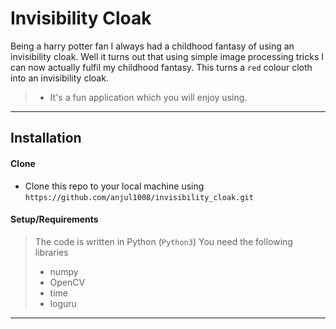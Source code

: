 # Invisibility Cloak


Being a harry potter fan I always had a childhood fantasy of using an invisibility cloak. Well it turns out that 
using simple image processing tricks I can now actually fulfil my childhood fantasy. 
This turns a `red` colour cloth into an invisibility cloak.

>- It's a fun application which you will enjoy using.

---



## Installation

#### Clone

- Clone this repo to your local machine using `https://github.com/anjul1008/invisibility_cloak.git`

#### Setup/Requirements

> The code is written in Python (`Python3`)
> You need the following libraries
> - numpy
> - OpenCV
> - time
> - loguru
---



